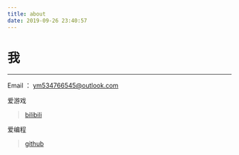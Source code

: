 ```yaml
---
title: about
date: 2019-09-26 23:40:57
---
```


# 我

---

Email ： ym534766545@outlook.com

爱游戏

> [bilibili](https://space.bilibili.com/2966829)

爱编程

> [github](https://github.com/ym0305?tab=repositories)

